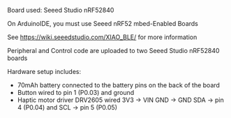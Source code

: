 Board used: Seeed Studio nRF52840

On ArduinoIDE, you must use Seeed nRF52 mbed-Enabled Boards

See https://wiki.seeedstudio.com/XIAO_BLE/ for more information

Peripheral and Control code are uploaded to two Seeed Studio nRF52840 boards 

Hardware setup includes:
- 70mAh battery connected to the battery pins on the back of the board
- Button wired to pin 1 (P0.03) and ground
- Haptic motor driver DRV2605 wired 3V3 -> VIN  GND -> GND SDA -> pin 4 (P0.04) and SCL -> pin 5 (P0.05)
